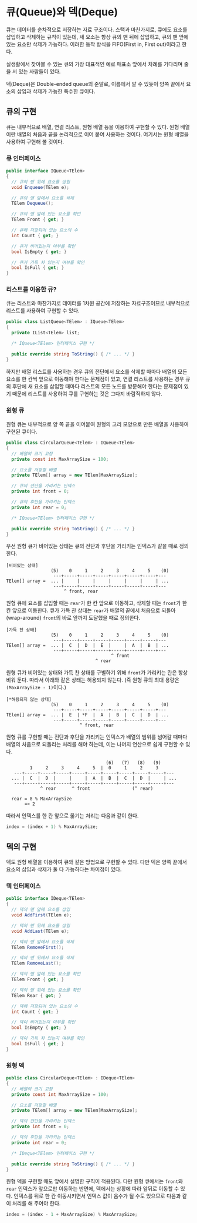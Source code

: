 # 큐(Queue)와 덱(Deque)

큐는 데이터를 순차적으로 저장하는 자료 구조이다. 스택과 마찬가지로, 큐에도 요소를 삽입하고 삭제하는 규칙이 있는데, 새 요소는 항상 큐의 맨 뒤에 삽입하고, 큐의 맨 앞에 있는 요소만 삭제가 가능하다. 이러한 동작 방식을 FIFO(First in, First out)이라고 한다.

실생활에서 찾아볼 수 있는 큐의 가장 대표적인 예로 매표소 앞에서 차례를 기다리며 줄을 서 있는 사람들이 있다.

덱(Deque)은 Double-ended queue의 준말로, 이름에서 알 수 있듯이 양쪽 끝에서 요소의 삽입과 삭제가 가능한 특수한 큐이다.

## 큐의 구현

큐는 내부적으로 배열, 연결 리스트, 원형 배열 등을 이용하여 구현할 수 있다. 원형 배열이란 배열의 처음과 끝을 논리적으로 이어 붙여 사용하는 것이다. 여기서는 원형 배열을 사용하여 구현해 볼 것이다.

### 큐 인터페이스

```cs
public interface IQueue<TElem>
{
  // 큐의 맨 뒤에 요소를 삽입
  void Enqueue(TElem e);

  // 큐의 맨 앞에서 요소를 삭제
  TElem Dequeue();

  // 큐의 맨 앞에 있는 요소를 확인
  TElem Front { get; }

  // 큐에 저장되어 있는 요소의 수
  int Count { get; }

  // 큐가 비어있는지 여부를 확인
  bool IsEmpty { get; }

  // 큐가 가득 차 있는지 여부를 확인
  bool IsFull { get; }
}
```

### 리스트를 이용한 큐?

큐는 리스트와 마찬가지로 데이터를 1차원 공간에 저장하는 자료구조이므로 내부적으로 리스트를 사용하여 구현할 수 있다.

```cs
public class ListQueue<TElem> : IQueue<TElem>
{
  private IList<TElem> list;

  /* IQueue<TElem> 인터페이스 구현 */

  public override string ToString() { /* ... */ }
}
```

하지만 배열 리스트를 사용하는 경우 큐의 전단에서 요소를 삭제할 때마다 배열의 모든 요소를 한 칸씩 앞으로 이동해야 한다는 문제점이 있고, 연결 리스트를 사용하는 경우 큐의 후단에 새 요소를 삽입할 때마다 리스트의 모든 노드를 방문해야 한다는 문제점이 있기 때문에 리스트를 사용하여 큐를 구현하는 것은 그다지 바람직하지 않다.

### 원형 큐

원형 큐는 내부적으로 양 쪽 끝을 이어붙여 원형의 고리 모양으로 만든 배열을 사용하여 구현된 큐이다.

```cs
public class CircularQueue<TElem> : IQueue<TElem>
{
  // 배열의 크기 고정
  private const int MaxArraySize = 100;

  // 요소를 저장할 배열
  private TElem[] array = new TElem[MaxArraySize];

  // 큐의 전단을 가리키는 인덱스
  private int front = 0;

  // 큐의 후단을 가리키는 인덱스
  private int rear = 0;

  /* IQueue<TElem> 인터페이스 구현 */

  public override string ToString() { /* ... */ }
}
```

우선 원형 큐가 비어있는 상태는 큐의 전단과 후단을 가리키는 인덱스가 같을 때로 정의한다.

```
[비어있는 상태]
                 (5)    0     1     2     3     4     5    (0)
                  ---+-----+-----+-----+-----+-----+-----+---
TElem[] array =  ... |     |     |     |     |     |     | ...
                  ---+-----+-----+-----+-----+-----+-----+---
                      ^ front, rear
```

원형 큐에 요소를 삽입할 때는 `rear`가 한 칸 앞으로 이동하고, 삭제할 때는 `front`가 한 칸 앞으로 이동한다. 큐가 가득 찬 상태는 `rear`가 배열의 끝에서 처음으로 되돌아(wrap-around) `front`의 바로 앞까지 도달했을 때로 정의한다.

```
[가득 찬 상태]
                 (5)    0     1     2     3     4     5    (0)
                  ---+-----+-----+-----+-----+-----+-----+---
TElem[] array =  ... |  C  |  D  |  E  |     |  A  |  B  | ...
                  ---+-----+-----+-----+-----+-----+-----+---
                                        ^ front
                                  ^ rear
```

원형 큐가 비어있는 상태와 가득 찬 상태를 구별하기 위해 `front`가 가리키는 칸은 항상 비워 둔다. 따라서 아래와 같은 상태는 허용되지 않는다. (즉 원형 큐의 최대 용량은 `(MaxArraySize - 1)`이다.)

```
[*허용되지 않는 상태]
                 (5)    0     1     2     3     4     5    (0)
                  ---+-----+-----+-----+-----+-----+-----+---
TElem[] array =  ... |  E  | *F  |  A  |  B  |  C  |  D  | ...
                  ---+-----+-----+-----+-----+-----+-----+---
                            ^ front, rear
```

원형 큐를 구현할 때는 전단과 후단을 가리키는 인덱스가 배열의 범위를 넘어갈 때마다 배열의 처음으로 되돌리는 처리를 해야 하는데, 이는 나머지 연산으로 쉽게 구현할 수 있다.

```
                                      (6)   (7)   (8)   (9)
         1     2     3     4     5  |  0     1     2     3
   ---+-----+-----+-----+-----+-----+-----+-----+-----+-----+---
  ... |  C  |  D  |     |     |  A  |  B  |  C  |  D  |     | ...
   ---+-----+-----+-----+-----+-----+-----+-----+-----+-----+---
             ^ rear      ^ front                (^ rear)

  rear = 8 % MaxArraySize
       => 2
```

따라서 인덱스를 한 칸 앞으로 옮기는 처리는 다음과 같이 한다.

```cs
index = (index + 1) % MaxArraySize;
```

## 덱의 구현

덱도 원형 배열을 이용하여 큐와 같은 방법으로 구현할 수 있다. 다만 덱은 양쪽 끝에서 요소의 삽입과 삭제가 둘 다 가능하다는 차이점이 있다.

### 덱 인터페이스

```cs
public interface IDeque<TElem>
{
  // 덱의 맨 앞에 요소를 삽입
  void AddFirst(TElem e);

  // 덱의 맨 뒤에 요소를 삽입
  void AddLast(TElem e);

  // 덱의 맨 앞에서 요소를 삭제
  TElem RemoveFirst();

  // 덱의 맨 뒤에서 요소를 삭제
  TElem RemoveLast();

  // 덱의 맨 앞에 있는 요소를 확인
  TElem Front { get; }

  // 덱의 맨 뒤에 있는 요소를 확인
  TElem Rear { get; }

  // 덱에 저장되어 있는 요소의 수
  int Count { get; }

  // 덱이 비어있는지 여부를 확인
  bool IsEmpty { get; }

  // 덱이 가득 차 있는지 여부를 확인
  bool IsFull { get; }
}
```

### 원형 덱

```cs
public class CircularDeque<TElem> : IDeque<TElem>
{
  // 배열의 크기 고정
  private const int MaxArraySize = 100;

  // 요소를 저장할 배열
  private TElem[] array = new TElem[MaxArraySize];

  // 덱의 전단을 가리키는 인덱스
  private int front = 0;

  // 덱의 후단을 가리키는 인덱스
  private int rear = 0;

  /* IDeque<TElem> 인터페이스 구현 */

  public override string ToString() { /* ... */ }
}
```

원형 덱을 구현할 때도 앞에서 설명한 규칙이 적용된다. 다만 원형 큐에서는 `front`와 `rear` 인덱스가 앞으로만 이동하는 반면에, 덱에서는 상황에 따라 앞뒤로 이동할 수 있다. 인덱스를 뒤로 한 칸 이동시키면서 인덱스 값이 음수가 될 수도 있으므로 다음과 같이 처리를 해 주어야 한다.

```cs
index = (index - 1 + MaxArraySize) % MaxArraySize;
```
